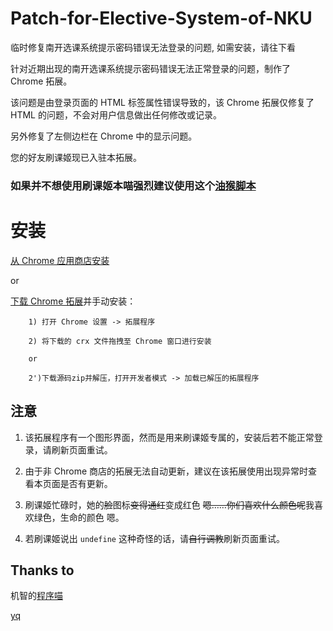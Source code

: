 # Patch-for-Elective-System-of-NKU
临时修复南开选课系统提示密码错误无法登录的问题, 如需安装，请往下看

针对近期出现的南开选课系统提示密码错误无法正常登录的问题，制作了 Chrome 拓展。

该问题是由登录页面的 HTML 标签属性错误导致的，该 Chrome 拓展仅修复了 HTML 的问题，不会对用户信息做出任何修改或记录。

另外修复了左侧边栏在 Chrome 中的显示问题。

您的好友刷课姬现已入驻本拓展。

### 如果并不想使用刷课姬本喵强烈建议使用这个[油猴脚本](https://github.com/NKUCodingCat/Patch-for-Elective-System-of-NKU-FF/tree/master/Greasemonkey)

# 安装
[从 Chrome 应用商店安装](https://chrome.google.com/webstore/detail/%E5%8D%97%E5%BC%80%E9%80%89%E8%AF%BE%E7%B3%BB%E7%BB%9F%E8%A1%A5%E4%B8%81/mgfhlolniipngcfhakpjlmcllmfjgmal)

or

[下载 Chrome 拓展](https://github.com/Everything-in-NKU/Patch-for-Elective-System-of-NKU/releases/latest)并手动安装：

        1) 打开 Chrome 设置 -> 拓展程序

        2) 将下载的 crx 文件拖拽至 Chrome 窗口进行安装
        
        or 
        
        2')下载源码zip并解压，打开开发者模式 -> 加载已解压的拓展程序
        
## 注意
1. 该拓展程序有一个图形界面，然而是用来刷课姬专属的，安装后若不能正常登录，请刷新页面重试。

2. 由于非 Chrome 商店的拓展无法自动更新，建议在该拓展使用出现异常时查看本页面是否有更新。

3. 刷课姬忙碌时，她的~~脸~~图标~~变得通红~~变成红色  ~~嗯……你们喜欢什么颜色呢~~我喜欢绿色，生命的颜色 嗯。

4. 若刷课姬说出 `undefine` 这种奇怪的话，请~~自行调教~~刷新页面重试。

## Thanks to
机智的[程序喵](https://github.com/NKUCodingCat)

[yq](https://github.com/yqnku)

